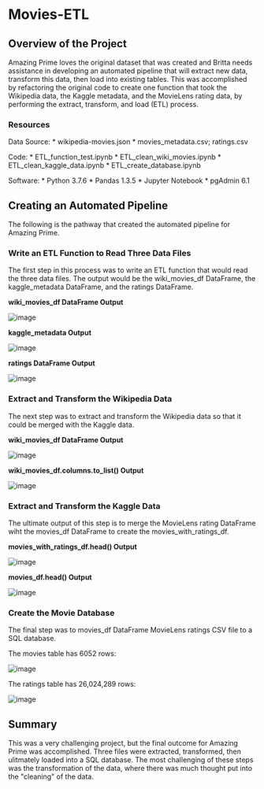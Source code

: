 # Movies-ETL

## Overview of the Project
Amazing Prime loves the original dataset that was created and Britta needs assistance in developing an automated pipeline that will extract new data, transform this data, then load into existing tables.  This was accomplished by refactoring the original code to create one function that took the Wikipedia data, the Kaggle metadata, and the MovieLens rating data, by performing the extract, transform, and load (ETL) process.

### Resources

Data Source:
     * wikipedia-movies.json
     * movies_metadata.csv; ratings.csv

Code: 
     * ETL_function_test.ipynb
     * ETL_clean_wiki_movies.ipynb
     * ETL_clean_kaggle_data.ipynb
     * ETL_create_database.ipynb

Software: 
     * Python 3.7.6
     * Pandas 1.3.5
     * Jupyter Notebook
     * pgAdmin 6.1

## Creating an Automated Pipeline

The following is the pathway that created the automated pipeline for Amazing Prime.

### Write an ETL Function to Read Three Data Files

The first step in this process was to write an ETL function that would read the three data files.  The output would be the wiki_movies_df DataFrame, the kaggle_metadata DataFrame, and the ratings DataFrame.

**wiki_movies_df DataFrame Output**

![image](https://user-images.githubusercontent.com/94148420/154396076-81c272e6-0d39-4f40-9277-48fb7b5526d0.png)

**kaggle_metadata Output**

![image](https://user-images.githubusercontent.com/94148420/154396216-36e64987-099a-4a0e-9c1d-7d5183831e8d.png)

**ratings DataFrame Output**

![image](https://user-images.githubusercontent.com/94148420/154396735-b61c89c9-645b-46f4-a052-6c0f42011d1f.png)

### Extract and Transform the Wikipedia Data

The next step was to extract and transform the Wikipedia data so that it could be merged with the Kaggle data.

**wiki_movies_df DataFrame Output**

![image](https://user-images.githubusercontent.com/94148420/154397821-c57c6edb-9e33-4d6b-b590-725b3922b2dd.png)

**wiki_movies_df.columns.to_list() Output**

![image](https://user-images.githubusercontent.com/94148420/154397934-4f11d937-1422-4b7b-a4e1-a6298c88d3ff.png)

### Extract and Transform the Kaggle Data

The ultimate output of this step is to merge the MovieLens rating DataFrame wiht the movies_df DataFrame to create the movies_with_ratings_df.

**movies_with_ratings_df.head() Output**

![image](https://user-images.githubusercontent.com/94148420/154398472-54b5eb9d-21f1-408c-a8e9-026ffdc64ddd.png)

**movies_df.head() Output**

![image](https://user-images.githubusercontent.com/94148420/154398589-6b0de1c5-3614-4b1c-b259-28ee54c1250b.png)

### Create the Movie Database

The final step was to movies_df DataFrame MovieLens ratings CSV file to a SQL database.

The movies table has 6052 rows:

![image](https://user-images.githubusercontent.com/94148420/154398931-733f6077-3f1a-4e40-8196-dc2f4514c989.png)

The ratings table has 26,024,289 rows:

![image](https://user-images.githubusercontent.com/94148420/154399048-b1b3b8a7-7ed4-4760-bf3e-0293d47ea484.png)


## Summary

This was a very challenging project, but the final outcome for Amazing Prime was accomplished.  Three files were extracted, transformed, then ulitmately loaded into a SQL database.  The most challenging of these steps was the transformation of the data, where there was much thought put into the "cleaning" of the data.
